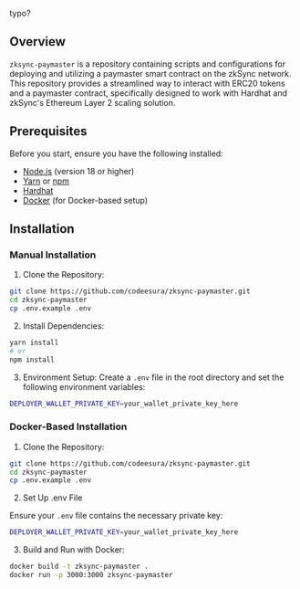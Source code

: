 typo?

## Overview

`zksync-paymaster` is a repository containing scripts and configurations for deploying and utilizing a paymaster smart contract on the zkSync network. This repository provides a streamlined way to interact with ERC20 tokens and a paymaster contract, specifically designed to work with Hardhat and zkSync's Ethereum Layer 2 scaling solution.

## Prerequisites

Before you start, ensure you have the following installed:
 
- [Node.js](https://nodejs.org/en) (version 18 or higher)
- [Yarn](https://classic.yarnpkg.com/lang/en/docs/install/#mac-stable) or [npm](https://www.npmjs.com/package/npm)
- [Hardhat](https://hardhat.org/hardhat-runner/docs/getting-started)
- [Docker](https://www.docker.com/) (for Docker-based setup)

## Installation

### Manual Installation

1. Clone the Repository:

```bash
git clone https://github.com/codeesura/zksync-paymaster.git
cd zksync-paymaster
cp .env.example .env
```

2. Install Dependencies:

```bash
yarn install
# or
npm install
```

3. Environment Setup:
Create a `.env` file in the root directory and set the following environment variables:

```bash
DEPLOYER_WALLET_PRIVATE_KEY=your_wallet_private_key_here
```

### Docker-Based Installation

1. Clone the Repository:

```bash
git clone https://github.com/codeesura/zksync-paymaster.git
cd zksync-paymaster
cp .env.example .env
```

2. Set Up .env File

Ensure your `.env` file contains the necessary private key:

```bash
DEPLOYER_WALLET_PRIVATE_KEY=your_wallet_private_key_here
```

3. Build and Run with Docker:

```bash
docker build -t zksync-paymaster .
docker run -p 3000:3000 zksync-paymaster
```



